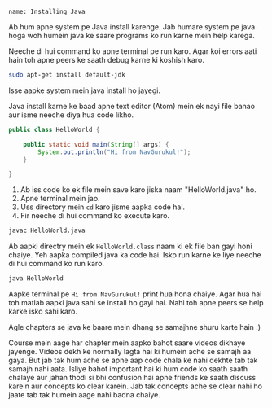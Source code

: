 ```ngMeta
name: Installing Java
```

Ab hum apne system pe Java install karenge. Jab humare system pe java hoga woh humein java ke saare programs ko run karne mein help karega.

Neeche di hui command ko apne terminal pe run karo. Agar koi errors aati hain toh apne peers ke saath debug karne ki koshish karo.

```sh
sudo apt-get install default-jdk
```

Isse aapke system mein java install ho jayegi.

Java install karne ke baad apne text editor (Atom) mein ek nayi file banao aur isme neeche diya hua code likho.

```java
public class HelloWorld {

    public static void main(String[] args) {
        System.out.println("Hi from NavGurukul!");
    }

}
```

1. Ab iss code ko ek file mein save karo jiska naam "HelloWorld.java" ho.
2. Apne terminal mein jao.
3. Uss directory mein `cd` karo jisme aapka code hai.
4. Fir neeche di hui command ko execute karo.

```sh
javac HelloWorld.java
```

Ab aapki directry mein ek `HelloWorld.class` naam ki ek file ban gayi honi chaiye. Yeh aapka compiled java ka code hai. Isko run karne ke liye neeche di hui command ko run karo.

```sh
java HelloWorld
```

Aapke terminal pe `Hi from NavGurukul!` print hua hona chaiye. Agar hua hai toh matlab aapki java sahi se install ho gayi hai. Nahi toh apne peers se help karke isko sahi karo.

Agle chapters se java ke baare mein dhang se samajhne shuru karte hain :)

Course mein aage har chapter mein aapko bahot saare videos dikhaye jayenge. Videos dekh ke normally lagta hai ki humein ache se samajh aa gaya. But jab tak hum ache se apne aap code chala ke nahi dekhte tab tak samajh nahi aata. Isliye bahot important hai ki hum code ko saath saath chalaye aur jahan thodi si bhi confusion hai apne friends ke saath discuss karein aur concepts ko clear karein. Jab tak concepts ache se clear nahi ho jaate tab tak humein aage nahi badna chaiye.
